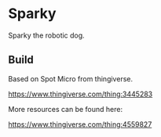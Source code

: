 # Sparky
Sparky the robotic dog.


## Build
Based on Spot Micro from thingiverse.

https://www.thingiverse.com/thing:3445283

More resources can be found here:

https://www.thingiverse.com/thing:4559827
